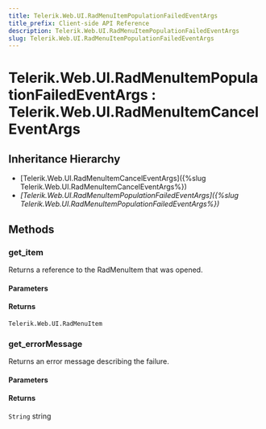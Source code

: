 ```yaml
---
title: Telerik.Web.UI.RadMenuItemPopulationFailedEventArgs
title_prefix: Client-side API Reference
description: Telerik.Web.UI.RadMenuItemPopulationFailedEventArgs
slug: Telerik.Web.UI.RadMenuItemPopulationFailedEventArgs
---
```


# Telerik.Web.UI.RadMenuItemPopulationFailedEventArgs : Telerik.Web.UI.RadMenuItemCancelEventArgs

## Inheritance Hierarchy

* [Telerik.Web.UI.RadMenuItemCancelEventArgs]({%slug Telerik.Web.UI.RadMenuItemCancelEventArgs%})
* *[Telerik.Web.UI.RadMenuItemPopulationFailedEventArgs]({%slug Telerik.Web.UI.RadMenuItemPopulationFailedEventArgs%})*


## Methods

###  get_item

Returns a reference to the RadMenuItem that was opened.

#### Parameters

#### Returns

`Telerik.Web.UI.RadMenuItem` 

### get_errorMessage

Returns an error message describing the failure.

#### Parameters

#### Returns

`String` string 

